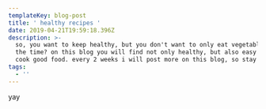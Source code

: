 ```yaml
---
templateKey: blog-post
title: ' healthy recipes '
date: 2019-04-21T19:59:18.396Z
description: >-
  so, you want to keep healthy, but you don't want to only eat vegetables all
  the time? on this blog you will find not only healthy, but also easy ways to
  cook good food. every 2 weeks i will post more on this blog, so stay tuned! 
tags:
  - ''
---
```

yay
